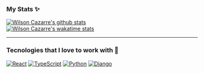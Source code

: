 ### My Stats ✨

[![Wilson Cazarre's github stats](https://github-readme-stats.vercel.app/api?username=WilsonCazarre&show_icons=true&theme=react)](https://github.com/anuraghazra/github-readme-stats)
<br />
[![Wilson Cazarre's wakatime stats](https://github-readme-stats.vercel.app/api/wakatime?username=WilsonCazarre&layout=compact&theme=react)](https://github.com/anuraghazra/github-readme-stats)

<hr />

### Tecnologies that I love to work with 💜

[![React](https://img.shields.io/badge/react-61dafb?logo=react&style=for-the-badge&logoColor=black)](https://reactjs.org/)
[![TypeScript](https://img.shields.io/badge/typescript-3178c6?logo=typescript&style=for-the-badge&logoColor=white)](https://www.typescriptlang.org/)
[![Python](https://img.shields.io/badge/python-ffd343?logo=python&style=for-the-badge&logoColor=gray)](https://www.python.org/)
[![Django](https://img.shields.io/badge/python-white?logo=django&style=for-the-badge&logoColor=gray)](https://www.djangoproject.com/)

